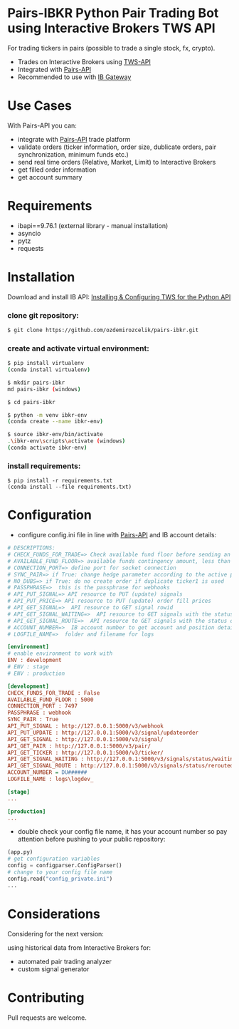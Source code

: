# Pairs-IBKR Python Pair Trading Bot using Interactive Brokers TWS API

For trading tickers in pairs (possible to trade a single stock, fx, crypto).

* Trades on Interactive Brokers using [TWS-API](https://interactivebrokers.github.io/tws-api/introduction.html)
* Integrated with [Pairs-API](https://github.com/ozdemirozcelik/pairs-api-v3)
* Recommended to use with [IB Gateway](https://www.interactivebrokers.com/en/trading/ibgateway-stable.php)


# Use Cases

With Pairs-API you can:
- integrate with [Pairs-API](https://github.com/ozdemirozcelik/pairs-api-v3) trade platform
- validate orders (ticker information, order size, dublicate orders, pair synchronization, minimum funds etc.) 
- send real time orders (Relative, Market, Limit) to Interactive Brokers
- get filled order information
- get account summary

# Requirements

* ibapi==9.76.1 (external library - manual installation)
* asyncio
* pytz
* requests

# Installation

Download and install IB API:
[Installing & Configuring TWS for the Python API](https://www.youtube.com/watch?v=xqLkzDMvLz4)

### clone git repository:
```bash
$ git clone https://github.com/ozdemirozcelik/pairs-ibkr.git
````
### create and activate virtual environment:
````bash
$ pip install virtualenv
(conda install virtualenv)

$ mkdir pairs-ibkr
md pairs-ibkr (windows)

$ cd pairs-ibkr

$ python -m venv ibkr-env
(conda create --name ibkr-env)

$ source ibkr-env/bin/activate
.\ibkr-env\scripts\activate (windows)
(conda activate ibkr-env)
````
### install requirements:

````
$ pip install -r requirements.txt
(conda install --file requirements.txt)
````

# Configuration

* configure config.ini file in line with [Pairs-API](https://github.com/ozdemirozcelik/pairs-api-v3) and IB account details:

```ini
# DESCRIPTIONS:
# CHECK_FUNDS_FOR_TRADE=> Check available fund floor before sending an order
# AVAILABLE_FUND_FLOOR=> available funds contingency amount, less than this amount will result 'no trade'
# CONNECTION_PORT=> define port for socket connection
# SYNC_PAIR=> if True: change hedge parameter according to the active position of ticker 2 (sync from flat to pos only)
# NO_DUBS=> if True: do no create order if duplicate ticker1 is used
# PASSPHRASE=>  this is the passphrase for webhooks
# API_PUT_SIGNAL=> API resource to PUT (update) signals
# API_PUT_PRICE=> API resource to PUT (update) order fill prices
# API_GET_SIGNAL=>  API resource to GET signal rowid
# API_GET_SIGNAL_WAITING=>  API resource to GET signals with the status of waiting
# API_GET_SIGNAL_ROUTE=>  API resource to GET signals with the status of rerouted
# ACCOUNT_NUMBER=>  IB account number to get account and position details
# LOGFILE_NAME=>  folder and filename for logs

[environment]
# enable environment to work with
ENV : development
# ENV : stage
# ENV : production

[development]
CHECK_FUNDS_FOR_TRADE : False
AVAILABLE_FUND_FLOOR : 5000
CONNECTION_PORT : 7497
PASSPHRASE : webhook
SYNC_PAIR : True
API_PUT_SIGNAL : http://127.0.0.1:5000/v3/webhook
API_PUT_UPDATE : http://127.0.0.1:5000/v3/signal/updateorder
API_GET_SIGNAL : http://127.0.0.1:5000/v3/signal/
API_GET_PAIR : http://127.0.0.1:5000/v3/pair/
API_GET_TICKER : http://127.0.0.1:5000/v3/ticker/
API_GET_SIGNAL_WAITING : http://127.0.0.1:5000/v3/signals/status/waiting/0
API_GET_SIGNAL_ROUTE : http://127.0.0.1:5000/v3/signals/status/rerouted/0
ACCOUNT_NUMBER = DU######
LOGFILE_NAME : logs\logdev_

[stage]
...

[production]
...
````
* double check your config file name, it has your account number so pay attention before pushing to your public repository:
````python
(app.py)
# get configuration variables
config = configparser.ConfigParser()
# change to your config file name
config.read("config_private.ini")
...
````

# Considerations

Considering for the next version:

using historical data from Interactive Brokers for:
- automated pair trading analyzer
- custom signal generator

# Contributing

Pull requests are welcome.




